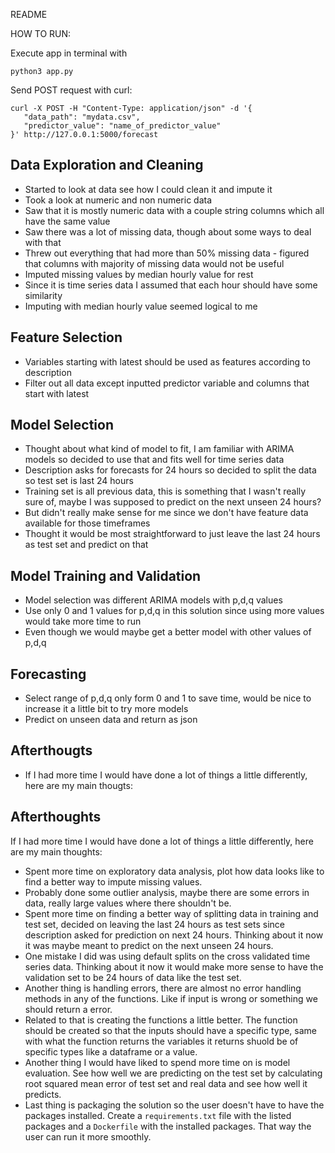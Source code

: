 README

HOW TO RUN:

Execute app in terminal with 
 ```
python3 app.py
 ```
Send POST request with curl:
 ```
curl -X POST -H "Content-Type: application/json" -d '{
    "data_path": "mydata.csv",
    "predictor_value": "name_of_predictor_value"
}' http://127.0.0.1:5000/forecast
 ```


## Data Exploration and Cleaning
- Started to look at data see how I could clean it and impute it
- Took a look at numeric and non numeric data
- Saw that it is mostly numeric data with a couple string columns which all have the same value
- Saw there was a lot of missing data, though about some ways to deal with that
- Threw out everything that had more than 50% missing data - figured that columns with majority of missing data would not be useful
- Imputed missing values by median hourly value for rest
- Since it is time series data I assumed that each hour should have some similarity
- Imputing with median hourly value seemed logical to me

## Feature Selection
- Variables starting with latest should be used as features according to description
- Filter out all data except inputted predictor variable and columns that start with latest

## Model Selection
- Thought about what kind of model to fit, I am familiar with ARIMA models so decided to use that and fits well for time series data
- Description asks for forecasts for 24 hours so decided to split the data so test set is last 24 hours
- Training set is all previous data, this is something that I wasn't really sure of, maybe I was supposed to predict on the next unseen 24 hours?
- But didn't really make sense for me since we don't have feature data available for those timeframes
- Thought it would be most straightforward to just leave the last 24 hours as test set and predict on that

## Model Training and Validation
- Model selection was different ARIMA models with p,d,q values
- Use only 0 and 1 values for p,d,q in this solution since using more values would take more time to run
- Even though we would maybe get a better model with other values of p,d,q

## Forecasting
- Select range of p,d,q only form 0 and 1 to save time, would be nice to increase it a little bit to try more models
- Predict on unseen data and return as json

## Afterthougts
- If I had more time I would have done a lot of things a little differently, here are my main thougts:
## Afterthoughts

If I had more time I would have done a lot of things a little differently, here are my main thoughts:

- Spent more time on exploratory data analysis, plot how data looks like to find a better way to impute missing values.
- Probably done some outlier analysis, maybe there are some errors in data, really large values where there shouldn't be.
- Spent more time on finding a better way of splitting data in training and test set, decided on leaving the last 24 hours as test sets since description asked for prediction on next 24 hours. Thinking about it now it was maybe meant to predict on the next unseen 24 hours.
- One mistake I did was using default splits on the cross validated time series data. Thinking about it now it would make more sense to have the validation set to be 24 hours of data like the test set.
- Another thing is handling errors, there are almost no error handling methods in any of the functions. Like if input is wrong or something we should return a error.
- Related to that is creating the functions a little better. The function should be created so that the inputs should have a specific type, same with what the function returns the variables it returns shuold be of specific types like a dataframe or a value.
- Another thing I would have liked to spend more time on is model evaluation. See how well we are predicting on the test set by calculating root squared mean error of test set and real data and see how well it predicts.
- Last thing is packaging the solution so the user doesn't have to have the packages installed. Create a `requirements.txt` file with the listed packages and a `Dockerfile` with the installed packages. That way the user can run it more smoothly.


